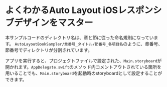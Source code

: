 # よくわかるAuto Layout iOSレスポンシブデザインをマスター

本サンプルコードのディレクトリ名は、章と節に従った命名規則になっています。
`AutoLayoutBookSampler/章番号_タイトル/節番号_各項目名`のように、章番号、節番号でディレクトリが分割されています。

アプリを実行すると、プロジェクトファイルで設定された、`Main.storyboard`が開かれます。`AppDelegate.swift`のメソッド内コメントアウトされている箇所を用いることでも、`Main.storyboard`を起動時のstoryboardとして設定することができます。
